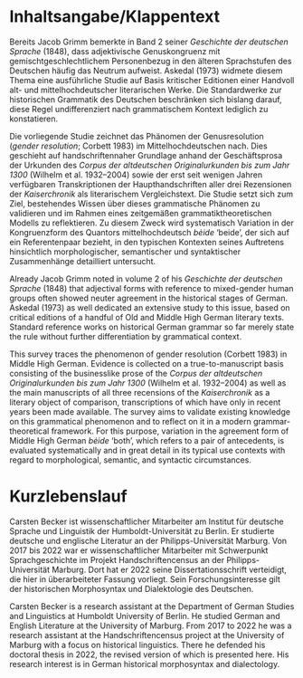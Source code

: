 Inhaltsangabe/Klappentext
=========================

Bereits Jacob Grimm bemerkte in Band 2 seiner _Geschichte der deutschen Sprache_ (1848), dass adjektivische Genuskongruenz mit gemischtgeschlechtlichem Personenbezug in den älteren Sprachstufen des Deutschen häufig das Neutrum aufweist. Askedal (1973) widmete diesem Thema eine ausführliche Studie auf Basis kritischer Editionen einer Handvoll alt- und mittelhochdeutscher literarischen Werke. Die Standardwerke zur historischen Grammatik des Deutschen beschränken sich bislang darauf, diese Regel undifferenziert nach grammatischem Kontext lediglich zu konstatieren.

Die vorliegende Studie zeichnet das Phänomen der Genusresolution (_gender resolution_; Corbett 1983) im Mittelhochdeutschen nach. Dies geschieht auf handschriftennaher Grundlage anhand der Geschäftsprosa der Urkunden des _Corpus der altdeutschen Originalurkunden bis zum Jahr 1300_ (Wilhelm et al. 1932–2004) sowie der erst seit wenigen Jahren verfügbaren Transkriptionen der Haupthandschriften aller drei Rezensionen der _Kaiserchronik_ als literarischem Vergleichstext. Die Studie setzt sich zum Ziel, bestehendes Wissen über dieses grammatische Phänomen zu validieren und im Rahmen eines zeitgemäßen grammatiktheoretischen Modells zu reflektieren. Zu diesem Zweck wird systematisch Variation in der Kongruenzform des Quantors mittelhochdeutsch _bėide_ ‘beide’, der sich auf ein Referentenpaar bezieht, in den typischen Kontexten seines Auftretens hinsichtlich morphologischer, semantischer und syntaktischer Zusammenhänge detailliert untersucht.


Already Jacob Grimm noted in volume 2 of his _Geschichte der deutschen Sprache_ (1848) that adjectival forms with reference to mixed-gender human groups often showed neuter agreement in the historical stages of German. Askedal (1973) as well dedicated an extensive study to this issue, based on critical editions of a handful of Old and Middle High German literary texts. Standard reference works on historical German grammar so far merely state the rule without further differentiation by grammatical context.

This survey traces the phenomenon of gender resolution (Corbett 1983) in Middle High German. Evidence is collected on a true-to-manuscript basis consisting of the businesslike prose of the _Corpus der altdeutschen Originalurkunden bis zum Jahr 1300_ (Wilhelm et al. 1932–2004) as well as the main manuscripts of all three recensions of the _Kaiserchronik_ as a literary object of comparison, transcriptions of which have only in recent years been made available. The survey aims to validate existing knowledge on this grammatical phenomenon and to reflect on it in a modern grammar-theoretical framework. For this purpose, variation in the agreement form of Middle High German _bėide_ ‘both’, which refers to a pair of antecedents, is evaluated systematically and in great detail in its typical use contexts with regard to morphological, semantic, and syntactic circumstances.


Kurzlebenslauf
==============

Carsten Becker ist wissenschaftlicher Mitarbeiter am Institut für deutsche Sprache und Linguistik der Humboldt-Universität zu Berlin. Er studierte deutsche und englische Literatur an der Philipps-Universität Marburg. Von 2017 bis 2022 war er wissenschaftlicher Mitarbeiter mit Schwerpunkt Sprachgeschichte im Projekt Handschriftencensus an der Philipps-Universität Marburg. Dort hat er 2022 seine Dissertationsschrift verteidigt, die hier in überarbeiteter Fassung vorliegt. Sein Forschungsinteresse gilt der historischen Morphosyntax und Dialektologie des Deutschen.

Carsten Becker is a research assistant at the Department of German Studies and Linguistics at Humboldt University of Berlin. He studied German and English Literature at the University of Marburg. From 2017 to 2022 he was a research assistant at the Handschriftencensus project at the University of Marburg with a focus on historical linguistics. There he defended his doctoral thesis in 2022, the revised version of which is presented here. His research interest is in German historical morphosyntax and dialectology.
